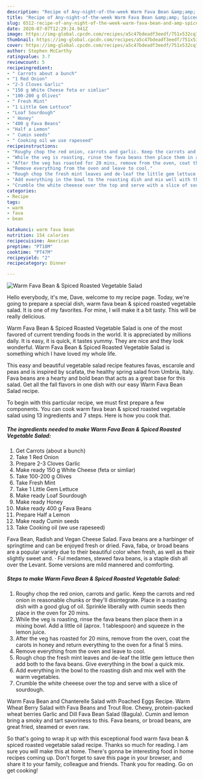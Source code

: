 ```yaml
---
description: "Recipe of Any-night-of-the-week Warm Fava Bean &amp;amp; Spiced Roasted Vegetable Salad"
title: "Recipe of Any-night-of-the-week Warm Fava Bean &amp;amp; Spiced Roasted Vegetable Salad"
slug: 6512-recipe-of-any-night-of-the-week-warm-fava-bean-and-amp-spiced-roasted-vegetable-salad
date: 2020-07-07T12:29:24.941Z
image: https://img-global.cpcdn.com/recipes/a5c47bdeadf3eedf/751x532cq70/warm-fava-bean-spiced-roasted-vegetable-salad-recipe-main-photo.jpg
thumbnail: https://img-global.cpcdn.com/recipes/a5c47bdeadf3eedf/751x532cq70/warm-fava-bean-spiced-roasted-vegetable-salad-recipe-main-photo.jpg
cover: https://img-global.cpcdn.com/recipes/a5c47bdeadf3eedf/751x532cq70/warm-fava-bean-spiced-roasted-vegetable-salad-recipe-main-photo.jpg
author: Stephen McCarthy
ratingvalue: 3.7
reviewcount: 5
recipeingredient:
- " Carrots about a bunch"
- "1 Red Onion"
- "2-3 Cloves Garlic"
- "150 g White Cheese feta or simliar"
- "100-200 g Olives"
- " Fresh Mint"
- "1 Little Gem Lettuce"
- "Loaf Sourdough"
- " Honey"
- "400 g Fava Beans"
- "Half a Lemon"
- " Cumin seeds"
- " Cooking oil we use rapeseed"
recipeinstructions:
- "Roughy chop the red onion, carrots and garlic. Keep the carrots and red onion in reasonable chunks or they&#39;ll disintegrate. Place in a roasting dish with a good glug of oil. Sprinkle liberally with cumin seeds then place in the oven for 20 mins."
- "While the veg is roasting, rinse the fava beans then place them in a mixing bowl. Add a little oil (aprox. 1 tablespoon) and squeeze in the lemon juice."
- "After the veg has roasted for 20 mins, remove from the oven, coat the carots in honey and return everything to the oven for a final 5 mins."
- "Remove everything from the oven and leave to cool."
- "Rough chop the fresh mint leaves and de-leaf the little gem lettuce then add both to the fava beans. Give everything in the bowl a quick mix."
- "Add everything in the bowl to the roasting dish and mix well with the warm vegetables."
- "Crumble the white cheeese over the top and serve with a slice of sourdough."
categories:
- Recipe
tags:
- warm
- fava
- bean

katakunci: warm fava bean 
nutrition: 154 calories
recipecuisine: American
preptime: "PT18M"
cooktime: "PT47M"
recipeyield: "2"
recipecategory: Dinner

---
```



![Warm Fava Bean &amp; Spiced Roasted Vegetable Salad](https://img-global.cpcdn.com/recipes/a5c47bdeadf3eedf/751x532cq70/warm-fava-bean-spiced-roasted-vegetable-salad-recipe-main-photo.jpg)

Hello everybody, it's me, Dave, welcome to my recipe page. Today, we're going to prepare a special dish, warm fava bean &amp; spiced roasted vegetable salad. It is one of my favorites. For mine, I will make it a bit tasty. This will be really delicious.

Warm Fava Bean &amp; Spiced Roasted Vegetable Salad is one of the most favored of current trending foods in the world. It is appreciated by millions daily. It is easy, it is quick, it tastes yummy. They are nice and they look wonderful. Warm Fava Bean &amp; Spiced Roasted Vegetable Salad is something which I have loved my whole life.

This easy and beautiful vegetable salad recipe features favas, escarole and peas and is inspired by scafata, the healthy spring salad from Umbria, Italy. Fava beans are a hearty and bold bean that acts as a great base for this salad. Get all the fall flavors in one dish with our easy Warm Fava Bean Salad recipe.


To begin with this particular recipe, we must first prepare a few components. You can cook warm fava bean &amp; spiced roasted vegetable salad using 13 ingredients and 7 steps. Here is how you cook that.

<!--inarticleads1-->

##### The ingredients needed to make Warm Fava Bean &amp; Spiced Roasted Vegetable Salad:

1. Get  Carrots (about a bunch)
1. Take 1 Red Onion
1. Prepare 2-3 Cloves Garlic
1. Make ready 150 g White Cheese (feta or simliar)
1. Take 100-200 g Olives
1. Take  Fresh Mint
1. Take 1 Little Gem Lettuce
1. Make ready Loaf Sourdough
1. Make ready  Honey
1. Make ready 400 g Fava Beans
1. Prepare Half a Lemon
1. Make ready  Cumin seeds
1. Take  Cooking oil (we use rapeseed)


Fava Bean, Radish and Vegan Cheese Salad. Fava beans are a harbinger of springtime and can be enjoyed fresh or dried. Fava, faba, or broad beans are a popular variety due to their beautiful color when fresh, as well as their slightly sweet and. · Ful medames, stewed fava beans, is a staple dish all over the Levant. Some versions are mild mannered and comforting. 

<!--inarticleads2-->

##### Steps to make Warm Fava Bean &amp; Spiced Roasted Vegetable Salad:

1. Roughy chop the red onion, carrots and garlic. Keep the carrots and red onion in reasonable chunks or they&#39;ll disintegrate. Place in a roasting dish with a good glug of oil. Sprinkle liberally with cumin seeds then place in the oven for 20 mins.
1. While the veg is roasting, rinse the fava beans then place them in a mixing bowl. Add a little oil (aprox. 1 tablespoon) and squeeze in the lemon juice.
1. After the veg has roasted for 20 mins, remove from the oven, coat the carots in honey and return everything to the oven for a final 5 mins.
1. Remove everything from the oven and leave to cool.
1. Rough chop the fresh mint leaves and de-leaf the little gem lettuce then add both to the fava beans. Give everything in the bowl a quick mix.
1. Add everything in the bowl to the roasting dish and mix well with the warm vegetables.
1. Crumble the white cheeese over the top and serve with a slice of sourdough.


Warm Fava Bean and Chanterelle Salad with Poached Eggs Recipe. Warm Wheat Berry Salad with Fava Beans and Trout Roe. Chewy, protein-packed wheat berries Garlic and Dill Fava Bean Salad (Bagula). Cumin and lemon bring a smoky and tart savoriness to this. Fava beans, or broad beans, are great fried, steamed or even raw. 

So that's going to wrap it up with this exceptional food warm fava bean &amp; spiced roasted vegetable salad recipe. Thanks so much for reading. I am sure you will make this at home. There's gonna be interesting food in home recipes coming up. Don't forget to save this page in your browser, and share it to your family, colleague and friends. Thank you for reading. Go on get cooking!
